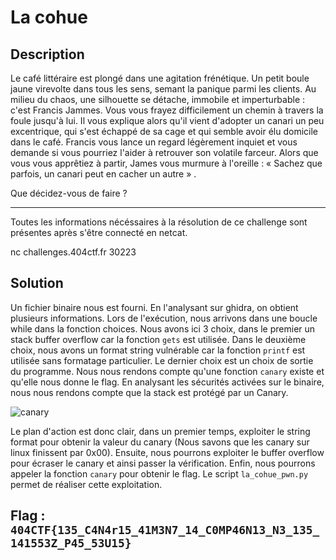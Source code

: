 # La cohue

## Description

Le café littéraire est plongé dans une agitation frénétique. Un petit boule jaune virevolte dans tous les sens, semant la panique parmi les clients. Au milieu du chaos, une silhouette se détache, immobile et imperturbable : c'est Francis Jammes. Vous vous frayez difficilement un chemin à travers la foule jusqu'à lui. Il vous explique alors qu'il vient d'adopter un canari un peu excentrique, qui s'est échappé de sa cage et qui semble avoir élu domicile dans le café. Francis vous lance un regard légèrement inquiet et vous demande si vous pourriez l'aider à retrouver son volatile farceur. Alors que vous vous apprêtiez à partir, James vous murmure à l'oreille : « Sachez que parfois, un canari peut en cacher un autre » .

Que décidez-vous de faire ?

---

Toutes les informations nécéssaires à la résolution de ce challenge sont présentes après s'être connecté en netcat.

nc challenges.404ctf.fr 30223

## Solution

Un fichier binaire nous est fourni. En l'analysant sur ghidra, on obtient plusieurs informations. Lors de l'exécution, nous arrivons dans une boucle while dans la fonction choices. Nous avons ici 3 choix, dans le premier un stack buffer overflow car la fonction `gets` est utilisée. Dans le deuxième choix, nous avons un format string vulnérable car la fonction `printf` est utilisée sans formatage particulier. Le dernier choix est un choix de sortie du programme. Nous nous rendons compte qu'une fonction `canary` existe et qu'elle nous donne le flag. En analysant les sécurités activées sur le binaire, nous nous rendons compte que la stack est protégé par un Canary.

![canary](canary.png)

Le plan d'action est donc clair, dans un premier temps, exploiter le string format pour obtenir la valeur du canary (Nous savons que les canary sur linux finissent par 0x00). Ensuite, nous pourrons exploiter le buffer overflow pour écraser le canary et ainsi passer la vérification. Enfin, nous pourrons appeler la fonction `canary` pour obtenir le flag. Le script `la_cohue_pwn.py` permet de réaliser cette exploitation.

## Flag : `404CTF{135_C4N4r15_41M3N7_14_C0MP46N13_N3_135_141553Z_P45_53U15}`
